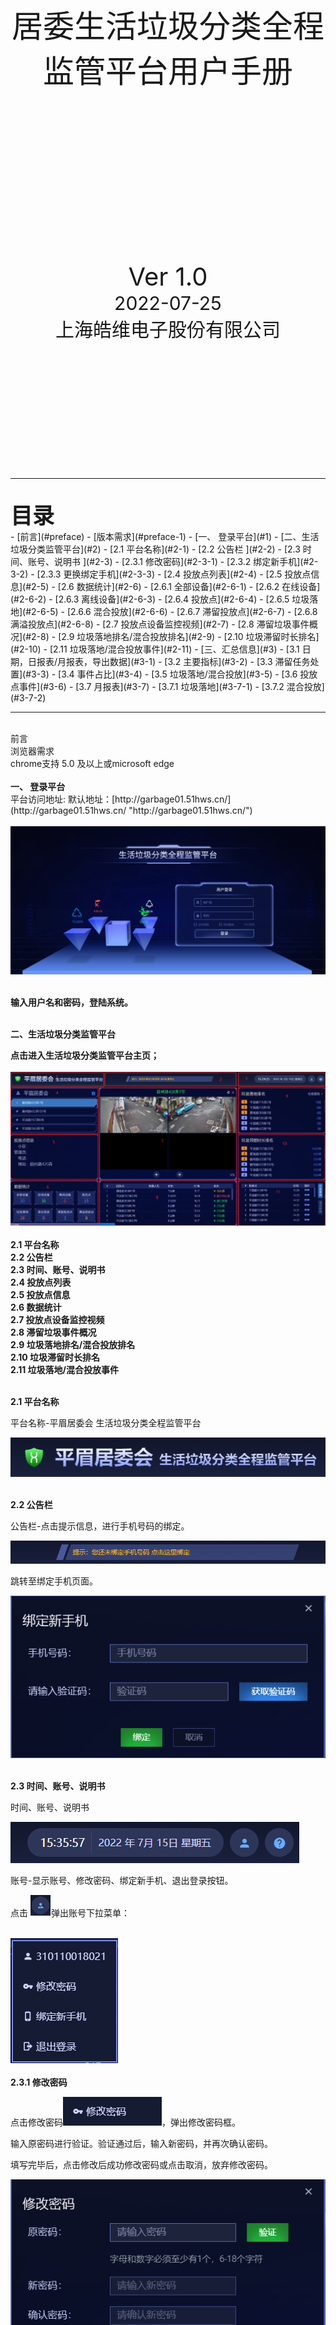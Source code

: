  
<br /><br /><br /><br /><br /><br /><br /><br /><br /><br /><br /><br />
<div style="text-align:center;font-size:50px;">
居委生活垃圾分类全程监管平台用户手册
</div>
<br />
<br />
<br />
<br />

<br />
<br /><br /><br /><br /><br /><br /><br /><br /><br /><br /><br />


<div style="text-align:center;font-size:40px">Ver 1.0</div>
<div style="text-align:center;font-size:30px">2022-07-25</div>
<div style="text-align:center;font-size:30px">上海皓维电子股份有限公司</div>
<br /><br /><br /><br /><br /><br /><br /><br /><br /><br /><br /><br />

----------
<br />
<div style="font-size:35px;font-weight:bold">
目录
</div>
-	[前言](#preface)
	-   [版本需求](#preface-1)
-	[一、 登录平台](#1)
-	[二、生活垃圾分类监管平台](#2)
	-	[2.1 平台名称](#2-1)
	-	[2.2 公告栏 ](#2-2)	
	-	[2.3 时间、账号、说明书 ](#2-3)	
		-	[2.3.1 修改密码](#2-3-1)
		-	[2.3.2 绑定新手机](#2-3-2)
		-	[2.3.3 更换绑定手机](#2-3-3)
	-	[2.4 投放点列表](#2-4)	
   -	[2.5 投放点信息](#2-5)
   -	[2.6 数据统计](#2-6)
		-   [2.6.1 全部设备](#2-6-1)
		-   [2.6.2 在线设备](#2-6-2)
		-   [2.6.3 离线设备](#2-6-3)
		-   [2.6.4 投放点](#2-6-4)
		-   [2.6.5 垃圾落地](#2-6-5)
		-   [2.6.6 混合投放](#2-6-6)
		-   [2.6.7 滞留投放点](#2-6-7)
		-   [2.6.8 满溢投放点](#2-6-8)
   -	[2.7 投放点设备监控视频](#2-7)
   -	[2.8 滞留垃圾事件概况](#2-8)
   -	[2.9 垃圾落地排名/混合投放排名](#2-9)
   -	[2.10 垃圾滞留时长排名](#2-10)
   -	[2.11 垃圾落地/混合投放事件](#2-11)
-	[三、汇总信息](#3)
	-	[3.1 日期，日报表/月报表，导出数据](#3-1)
	-	[3.2 主要指标](#3-2)
	-	[3.3 滞留任务处置](#3-3)
	-	[3.4 事件占比](#3-4)
	-	[3.5 垃圾落地/混合投放](#3-5)
	-	[3.6 投放点事件](#3-6)
	-	[3.7 月报表](#3-7)
		-   [3.7.1 垃圾落地](#3-7-1)
		-   [3.7.2 混合投放](#3-7-2)




		
----------
<br />
<div class="title level1" id="preface">前言</div>

<div class="title level2" id="preface-1">浏览器需求</div>

<div style="font-weight:bold"></div>
chrome支持 5.0 及以上或microsoft edge
<br /><br />

<div class="title level1" id="1">
<b>一、 登录平台</b>
</div>
平台访问地址:
默认地址：[http://garbage01.51hws.cn/](http://garbage01.51hws.cn/ "http://garbage01.51hws.cn/")<br/><br/>
<img src="img/Homepage.jpg"><br/><br/>

<b>输入用户名和密码，登陆系统。</b>
<br />
<br />



<div class="title level1" id="2">
<b>二、生活垃圾分类监管平台</b>
</div>



<b>点击进入生活垃圾分类监管平台主页；</b>
<br/>
<br/>
<img src="img/StreetList.jpg" ><br/>
<br/>
<b>**2.1  平台名称**</b><br/>
<b>**2.2  公告栏**</b><br/>
<b>**2.3  时间、账号、说明书**</b><br/>
<b>**2.4  投放点列表**</b><br/>
<b>**2.5  投放点信息**</b><br/>
<b>**2.6  数据统计**</b><br/>
<b>**2.7  投放点设备监控视频**</b><br/>
<b>**2.8  滞留垃圾事件概况**</b><br/>
<b>**2.9  垃圾落地排名/混合投放排名**</b><br/>
<b>**2.10 垃圾滞留时长排名**</b><br/>
<b>**2.11 垃圾落地/混合投放事件**</b><br/>

<br/>


<div class="title level2" id="2-1">
<b>2.1 平台名称</b>
</div>


平台名称-平眉居委会 生活垃圾分类全程监管平台<br/>

<img src="img/ptname.jpg" ><br/>
<br/>

<div class="title level2" id="2-2">
<b>2.2 公告栏</b>
</div>

公告栏-点击提示信息，进行手机号码的绑定。<br/>

<img src="img/gonggaolan.jpg" ><br/>

跳转至绑定手机页面。<br/>

<img src="img/newphone.jpg" ><br/>
<br/>

<div class="title level2" id="2-3">
<b>2.3 时间、账号、说明书</b>
</div>

时间、账号、说明书<br/>

<img src="img/Timelan.jpg" ><br/>


账号-显示账号、修改密码、绑定新手机、退出登录按钮。<br/>

点击  ![](img/png/account.jpg)弹出账号下拉菜单：<br/>

<br/>
<img src="img/changezhanghao.jpg" ><br/>

<br/>


<div class="title level3" id="2-3-1">
<b>2.3.1 修改密码</b>
</div>


点击修改密码![](img/png/xiugaimima.jpg)，弹出修改密码框。<br/>

输入原密码进行验证。验证通过后，输入新密码，并再次确认密码。<br/>

填写完毕后，点击修改后成功修改密码或点击取消，放弃修改密码。<br/>

<img src="img/Changeselect.jpg" ><br/>

<br/>


<div class="title level3" id="2-3-2">
<b>2.3.2 绑定新手机</b>
</div>

点击绑定新手机![](img/png/newtele.jpg) 输入需要绑定的手机号码。<br/>

点击获取验证码等待手机收取短信，在收到短信验证码（有效时间为5分钟）后，将已获取到的验证码输入到验证码框中。<br/>

然后点击绑定按钮进行手机绑定或点击取消按钮取消操作。<br/>

<img src="img/newphone.jpg" ><br/>

<br/>

<div class="title level3" id="2-3-3">
<b>2.3.3 更换绑定手机</b>
</div>

点击绑定新手机![](img/png/newtele.jpg) 弹出验证已绑定的手机验证码弹窗。<br/>

点击获取验证码，将收到的验证码后输入验证码框中进行解绑。<br/>

点击验证或取消。<br/>

<img src="img/changetele.jpg" ><br/>

点击验证后，跳转至绑定新手机弹窗，重新进行绑定。<br/>

<img src="img/teleagain.jpg" ><br/>

<br/>

<div class="title level2" id="2-4">
<b>2.4 投放点列表</b>
</div>


用来选择投放点。<br/>

以平眉居委会为例:下辖15个投放点，通过下拉或滑动选择，点击查看投放点相关的视频。 <br/>

<img src="img/StreetList1.gif" ><br/><br/>

点击选择眉州路420弄7号投放点，会显示该投放点信息，并展示该投放点设备数量和视频预览。<br/>

<img src="img/meizhou.jpg" ><br/>



<br/><br/>

<div class="title level2" id="2-5">
<b>2.5 投放点信息 </b>
</div>


显示投放点的小区名字，管理员，电话和地址信息 

<img src="img/positioninfo.jpg" ><br/>
<br/>
<br/>


<div class="title level2" id="2-6">
<b>2.6 数据统计 </b>
</div>


此图显示该居委下设备数量，设备状态，投放点数量，垃圾状态等数据：<br/>

<img src="img/Datacount.jpg" ><br/>
<br/><br/>


<div class="title level3" id="2-6-1">
<b>2.6.1 全部设备 </b>
</div>



点击![](img/png/allCamera.jpg)，弹出设备信息列（垃圾设备平台的设备主要是摄像机）。<br/>

<img src="img/allcamera.jpg" ><br/>

1. 搜索栏<br/>

2. 摄像机信息<br/>

3.  跳转/翻页区域<br/>
<br/>

<div class="title level3" id="2-6-1">
<b>2.6.1.1  搜索栏 </b>
</div>


点击![](img/png/search.jpg)，输入需要查询的信息，例如：<br/>

`平眉_宁国199_1-1 `，点击查询。获得信息如下：<br/>

<img src="img/searchsult.jpg" ><br/>
<br/>

<div class="title level4" id="2-6-1-2">
<b>2.6.1.2  摄像机信息 </b>
</div>


显示摄像机的预览图片，名称，状态（正常/异常），投放点的名称，所属街道、居委会和社区。<br/>

点击摄像机的预览图，获取摄像机操作页面，可以下载预览图和预览摄像机的功能。<br/>

<img src="img/bigpic.jpg" ><br/>

![](img/png/downpic.jpg)  下载图片<br/>

![](img/png/watchvideo.jpg)  预览视频<br/>

预览截图<br/>

<img src="img/yulanc.gif" ><br/>

<img src="img/yulanfounction.jpg" ><br/>

![](img/stop01.jpg)  停止<br/>

![](img/yulangongn.jpg)    音量/目标/截图/全屏<br/>

<br/>


<div class="title level3" id="2-6-1">
<b>2.6.1.3  设备数量/翻页区域 </b>
</div>
		

如下图所示：此页面显示的摄像机数量为10台，总数量30台。<br/>

<img src="img/pageinfo.jpg" ><br/>

![](img/png/qianjin.jpg)   上一页<br/>

![](img/png/houtui.jpg)   下一页<br/>

![](img/png/jumppage.jpg)   跳转至精确页码<br/>

![](img/png/confirm.jpg)   确定<br/>



<br/>

<div class="title level4" id="2-6-1-4">
<b>2.6.1.4  图片 </b>
</div>

点击图片![](img/png/pic.jpg)，放大图片。<br/>

<img src="img/Camerapic.jpg" ><br/>


<br/><br/><br/>

<div class="title level3" id="2-6-2">
<b>2.6.2 在线设备 </b>
</div>

<img src="img/zaixianSB01.jpg" ><br/>



<img src="img/zaixianSB.jpg" ><br/>

1. 搜索栏
   参见全部设备下[搜索栏](#2-6-1-1)<br/>

2. 在线设备信息<br/>

3. 设备数量/翻页区域
   参见全部设备下[设备数量/翻页区域](#2-6-1-3)<br/>


此弹窗部分，显示投放点下的在线摄像机（状态正常）名称，投放点、街道、居委和社区的名称。<br/>

点击图片弹出详细图片，操作参考全部设备下的[图片](#2-6-1-4)


<br/><br/>


<div class="title level3" id="2-6-3">
<b>2.6.3 离线设备 </b>
</div>

 <img src="img/lixianSB01.png" >

 <img src="img/lixianSB.jpg" >

1. 搜索栏
   参见全部设备下[搜索栏](#2-6-1-1)<br/>

2. 在线设备信息<br/>

3. 设备数量/翻页区域
   参见全部设备下[设备数量/翻页区域](#2-6-1-3)<br/>

此弹窗部分，显示投放下离线摄像机（状态离线）名称，投放点、街道、居委会、和社区的名称。<br/>

点击图片弹出详细图片，操作参考全部设备下的[图片](#2-6-1-4)

<br/>

<div class="title level3" id="2-6-4">
<b>2.6.4 投放点 </b>
</div>

 <img src="img/toufang.jpg" ><br/><br/>

点击图片<br/>

 <img src="img/Positioncamera01.jpg" ><br/><br/>


1.  投放点列表<br/>

2.  搜索栏<br/>
   参见全部设备下[搜索栏](#2-6-1-1)<br/>

3.  投放点信息区域<br/>

4.  设备数量/翻页区域
   参见全部设备下[设备数量/翻页区域](#2-6-1-3)<br/>



<div style="color:red">注：此页图片的显示该投放点内所有摄像机。<br/>

全部设备、在线设备、离线设备下的预览图片都是一张，投放点下的预览图片是两张。<br/>
</div> 


搜索栏的条件可以切换投放点/社区，输入投放点名称或社区名称，点击搜索按钮。<br/>


搜索投放点名称效果图。<br/>

 <img src="img/conmunitesearch.jpg" ><br/>

搜索社区名称效果图。<br/>

 <img src="img/namesearch.jpg" ><br/>


<br/>


<div class="title level4" id="2-6-4-1">
<b>2.6.4.1  投放点列表 </b>
</div>

 <img src="img/tflmanue.jpg" ><br/>

列表：该居委下辖的投放点名称，所有设备的预览图，所属社区，所属街道，所属居委，投放点状态。<br/>

 <img src="img/tflist.jpg" ><br/>

点击图片 ![](img/png/toufangpic.jpg) ，放大摄像机预览图片<br/>

 <img src="img/toufangvideo.jpg" ><br/>

点击图片 ![](img/png/zuo.png) ，上一张图片。<br/>

点击图片 ![](img/png/you.png) ，下一张图片。<br/>
<br/>

<div class="title level4" id="2-6-4-2">
<b>2.6.4.2  小包垃圾滞留 </b>
</div>

小包垃圾滞留：查询投放点12小时内小包滞留垃圾的统计数据。<br/>

 <img src="img/xiaobaozhiliu.jpg" ><br/>

	 	1.  功能栏
		2.  小包垃圾滞留汇总信息
		3.  小包垃圾滞留数据图

2.6.4.2.1 功能栏<br/>

点击 ![](img/png/location01.jpg) 选择投放点。操作参见：[3.1](#3-1)。<br/>

点击 ![](img/png/datechoose02.jpg) 选择日/月/年。操作参见：[3.1](#3-1)。<br/>

2.6.4.2.2 小包垃圾滞留汇总信息<br/>

 <img src="img/xiaobaoinfo.jpg" ><br/>

达标率：720分钟（当天小包垃圾滞留统计时间）- 总滞留时长 / 720分钟。 <br/>
平均滞留时长：统计时间内（9：00-21：00），小包垃圾滞留任务总时长/小包垃圾滞留任务总数。<br/>
最大滞留时长：统计时间内（9：00-21：00），小包垃圾滞留任务中，最大滞留任务的时长。<br/>
总滞留时长：统计时间内（9：00-21：00），小包垃圾滞留任务的总时长。<br/>
垃圾落地：统计时间内（9：00-21：00），统计的垃圾落地任务的总数。<br/>

2.6.4.2.3 小包垃圾滞留数据图<br/>

 <img src="img/xiaobaochart.jpg" ><br/>

小包垃圾落地时间段<br/>

如下图，09：56分-10：24分为小包垃圾落地时间段。<br/>

 <img src="img/xiaobaotime.jpg" ><br/>

点击小图标 ![](img/png/jiantouvideo.jpg) 打开视频弹框。<br/>

 <img src="img/videoxb.jpg" ><br/>

鼠标移至落地时间段上方，可以预览小包垃圾滞留的相关信息。<br/>

 <img src="img/xiangxiinfo.jpg" ><br/>

小包垃圾无落地时间段<br/>

 <img src="img/nonexiaobao.jpg" ><br/>


时间缩放条<br/>

 <img src="img/timeshort.jpg" ><br/>

点击 ![](img/png/lasheng.jpg) 左右拉升时间条。
<br/>
<br/>

<div class="title level4" id="2-6-4-3">
<b>2.6.4.3  总图表 </b>
</div>


切换总图表页面。<br/>

 <img src="img/allchart01.jpg" ><br/>


1.功能栏，操作参见：[3.1](#3-1)<br/>

2.日报表/周报表/月报表<br/>

3.总图表的详细信息<br/>

列举居委下投放点的垃圾落地的详情，以及同比增长率和同比下降率。
<br/>


评分排序功能，下图中的小三角可以切换正序或倒叙<br/>

 <img src="img/pingfengxulie.jpg" ><br/>

平均滞留时长排序功能，下图中的小三角可以切换正序或倒叙<br/>

 <img src="img/pingjuntimepaixu.jpg" ><br/>

最大滞留时长排序功能，下图中的小三角可以切换正序或倒叙<br/>

 <img src="img/maxtimepaixu.jpg" ><br/>

总滞留时长排序功能，下图中的小三角可以切换正序或倒叙<br/>

 <img src="img/alltimepaixu.jpg" ><br/>

垃圾落地排序功能，下图中的小三角可以切换正序或倒叙<br/>

 <img src="img/garbagefullpaixu.jpg" ><br/>

混合投放排序功能，下图中的小三角可以切换正序或倒叙<br/>

 <img src="img/hunhepaixu.jpg" ><br/>

<br/>

<div class="title level4" id="2-6-4-4">
<b>2.6.4.4  细分图表 </b>
</div>

	切换细分图表

选择时间，对象类别，投放点，查询后显示图表，操作参见：[3.1](#3-1)



 <img src="img/xichart.gif" ><br/><br/>

数据以X,Y轴的图表形式展现。<br/>

以对象类别为评分举例，两个投放点的周报表柱状示意图：<br/>

X轴是周一至周日分段，Y轴是以0分-100分为分段。<br/>

鼠标放在柱状图上，会显示投放点名称，X轴数据，Y轴数据。<br/>


 <img src="img/pingfeng.jpg" ><br/>

月报表下的投放点评分<br/>

 <img src="img/pingfengmouth.jpg" ><br/>

以对象类别为平均落地时长举例，两个投放点的周报表柱状示意图：<br/>

X轴是周一至周日分段，Y轴是以分钟为单位分段。<br/>


 <img src="img/averagetime.jpg" ><br/>

月报表下的投放点平均落地时长<br/>

 <img src="img/averagetimemouth.jpg" ><br/>


以对象类别为最大落地时长举例，两个投放点的周报表柱状示意图：<br/>

X轴是周一至周日分段，Y轴是以分钟为单位分段。<br/>


 <img src="img/maxdowntime.jpg" ><br/>


月报表下的投放点最大落地时长<br/>

 <img src="img/maxdowntimeemouth.jpg" ><br/>



以对象类别为总落地时长举例，两个投放点的周报表柱状示意图：<br/>

X轴是周一至周日分段，Y轴是以分钟为单位分段。<br/>


 <img src="img/alltime.jpg" ><br/>


月报表下的投放点总落地时长<br/>

 <img src="img/alltimemouth.jpg" ><br/>


以对象类别为垃圾落地举例，两个投放点的周报表柱状示意图：<br/>

X轴是周一至周日分段，Y轴是以起为单位分段。<br/>


 <img src="img/garbagedown001.jpg" ><br/>


月报表下的投放点垃圾落地数量统计<br/>

 <img src="img/garbagedown001mouth.jpg" ><br/>



以对象类别为混合投放举例，两个投放点的周报表柱状示意图：<br/>

X轴是周一至周日分段，Y轴是以起为单位分段。<br/>


 <img src="img/hunhedown.jpg" ><br/>


月报表下的投放点混合投放数量统计<br/>

 <img src="img/hunhedownmouth.jpg" ><br/>



点击  ![](img/png/zhexian.jpg) ，切换折线图。<br/>

	折现图展示

	横轴显示当月的天数，纵轴显示小包垃圾的达标率（没有垃圾落地的时间/总时间*100）
 
 <img src="img/zhexian01.jpg" ><br/><br/>

	日期栏-选择需要的日期

参考 汇总信息中的日期操作：[3.1](#3-1)<br/>

 <img src="img/datesearch.jpg" ><br/><br/>

	对象类别-切换细分图表的显示条件
	分别是：评分，平均落地时长，最大落地时长，总落地时长，垃圾落地和混合投放。


<br/>
 <img src="img/duixiang.jpg" ><br/><br/>


<div class="title level4" id="2-6-4-5">
<b>2.6.4.5  报警事件处置 </b>
</div>


	切换报警事件处置
	展示滞留垃圾事件处置状态和相关信息，发送时间，处置时间，并统计滞留时长
	工单号为报警事件唯一号码，可通过搜索工单号精准查询事件
	发送时间：事件发生的时间。
	处置时间：将事件中的垃圾处理完毕时间。
	滞留时长：处置时间-发送时间
	状态：待处置，已处置，超时待处置，超时处置
	
 <img src="img/Alarm.jpg" ><br/><br/>

1. 搜索框<br/>

2. 信息区域<br/>

<div class="title level5" id="2-6-4-5-1">
<b>2.6.4.5.1  搜索框 </b>
</div>

 <img src="img/Research.jpg" ><br/><br/>

输入投放点名称，点击查询，查询事件详细信息。<br/>

获取事件唯一工单号，产生小包垃圾后的发送时间，处理完小包垃圾的处置事件和两个时间差的滞留时长。<br/>

处置状态（待处置，已处置，超时待处置，超时处置），操作视频以查阅事件视频。<br/>

 <img src="img/Researchtoufang.jpg" ><br/>
<br/>


输入社区名称，点击查询，查询事件详细信息。<br/>

 <img src="img/Researchshequ.jpg" ><br/>













查阅视频请参见：[摄像机信息](#2-6-1-2)

事件列表<br/>

以列表的形式，展示事件的发生时间，处理时间，处置员等相关信息。<br/>

  <img src="img/listevent001.jpg" ><br/>

任务处置界面，快速查看投放点和居委下的任务数量，未完成任务数量，超时处置数量以及处置率。<br/>

可以将数据以Excel文件导出。<br/>

  <img src="img/taskaccount01.jpg" ><br/>

导出按键<br/>

  <img src="img/daochu01.jpg" ><br/>

导出文件展示<br/>

  <img src="img/excel01.jpg" ><br/>

显示居委会的任务数量/处置率，以及各个投放点下的任务数量/处置率。<br/>

  <img src="img/taskdis.jpg" ><br/><br/>

	搜索条件扩展，可以根据需求精准查询。

点击 ![](img/png/kuozhan01.jpg) ,展开搜索条件扩展栏。

 <img src="img/kuozhanlan01.jpg" >

开始时间：0：00-24：00，24个时间段。<br/>
结束时间：0：00-24：00，24个时间段。<br/>
区划：居委会名称。<br/>
垃圾房：投放点名称。<br/>
滞留时长：30分钟内，30分钟-1小时，1小时-2小时，2小时以上。参见：[2.8](#2-8)<br/>
状态：待处置，已处置，超时待处置，超时处置。参见：[2.8](#2-8)<br/>

<br/>

<div class="title level3" id="2-6-5">
<b>2.6.5 垃圾落地 </b>
</div>
 <img src="img/lajiLD.png" ><br/><br/>



 <img src="img/Garbagegro.jpg" ><br/><br/>

1. 搜索框  功能参见投放点下的搜索框:[搜索框](#2-6-4-5-1)<br/>
2. 垃圾落地详细信息<br/>
3. 落地垃圾数量及翻页功能<br/>
<br/>

垃圾落地播放视频/下载图片/下载视频操作<br/>

 <img src="img/PICchuli.jpg" ><br/>

播放视频效果图<br/>

 <img src="img/bofangvideo.jpg" ><br/>

下载图片效果图<br/>

 <img src="img/downPIC.jpg" ><br/>

下载视频动态图<br/>

 <img src="img/video001.gif" ><br/>

<br/>

<div class="title level3" id="2-6-6">
<b>2.6.6 混合投放 </b>
</div>

 <img src="img/hunheTF.jpg" ><br/><br/>

	

 <img src="img/hunhe.jpg" ><br/><br/>

1. 搜索框  功能参见投放点下的搜索框:[搜索框](#2-6-4-5-1)<br/>
2. 垃圾落地详细信息<br/>
3. 落地垃圾数量及翻页功能<br/>
<br/>

操作部分可参考**垃圾落地**：[2.6.5](#2-6-5)<br/>

<div class="title level3" id="2-6-7">
<b>2.6.7 滞留投放点 </b>
</div>

 <img src="img/zhiliuTFD.jpg" ><br/>

展开滞留投放点信息。<br/>

 <img src="img/Alarmevent.jpg" ><br/>

 其他相关操作可参考**投放点**：[2.6.4](#2-6-4)<br/><br/>


<div class="title level3" id="2-6-8">
<b>2.6.8 满溢投放点 </b>
</div>

 <img src="img/manyiTF.jpg" ><br/><br/>

展开满溢投放点列表和事件。<br/>

 <img src="img/full.jpg" ><br/><br/>



<div class="title level2" id="2-7">
<b>2.7  投放点设备监控视频</b>
</div>

 <img src="img/camera02.jpg" ><br/><br/>

1.投放点名称<br/>

2.刷新/全屏<br/>

3.进入下一个投放点监控视频或倒退上一个投放点监控视频<br/>

4.当前投放点排名/投放点总数<br/>


投放点设备全屏展示图<br/>

 <img src="img/fullscreen.jpg" ><br/><br/>

投放点设备播放视频展示图<br/>

点击 ![](img/png/bacvideo.jpg) 回放视频<br/>

 <img src="img/video.jpg" ><br/><br/>


回放视频展示图<br/>

根据需求选择回放日期，开始时间和结束时间。<br/>

点击开始回放或取消。<br/>

 <img src="img/reviewvideo.jpg" ><br/><br/>

回放视频预览图。<br/>

 <img src="img/reviewvedio01.jpg" ><br/>

![](img/png/stopp.jpg)  停止视频<br/>

![](img/png/backre.jpg)  返回预览<br/>

![](img/png/refresh.jpg)  刷新<br/>

![](img/png/fullsc.jpg)  全屏<br/>

<br/>
<br/>

<div class="title level2" id="2-8">
<b>2.8 滞留垃圾事件概况 </b>
</div>


 方便查看整个居委事件状态，将事件重要信息在此处展示。<br/>

 下图展示投放点名称，处置人员，时长，时间和状态信息。<br/>

 可以点击事件，查看事件信息。<br/>

 <img src="img/EventInfo.gif" ><br/><br/>

 点击投放点，展示详细事件信息。<br/>

 <img src="img/MoreeventInfo.jpg" ><br/>

其中，报警事件处置状态有待处置，已处置，超时待处置，超时处置。<br/>

![](img/png/waittodo.jpg) ：检测区域内发现滞留垃圾，显示事件为待处置状态。<br/>  

待处置状态下，投放点下的摄像机均拍摄一张垃圾滞留图片<br/> 

`平眉_眉州432_2-1` 摄像机拍摄的一张垃圾滞留图片<br/> 

 <img src="img/ljzjiliu01.jpg" ><br/>



![](img/png/aldiscuss.jpg)  ：已将滞留垃圾处置完毕，显示事件为已处置状态。<br/>  

已处置状态下，投放点下的摄像机均拍摄一张垃圾滞留图片和已处置图片。<br/> 


`平眉_宁国313_1-1` 摄像机拍摄的一张垃圾滞留图片。<br/> 

 <img src="img/ljchuzhi02.jpg" ><br/>



`平眉_宁国313_1-1` 摄像机拍摄的一张垃圾已处置图片。<br/> 

 <img src="img/ljchuzhi04.jpg" ><br/>

![](img/png/overtimedone.jpg) ：滞留垃圾超过40分钟后处置的，显示事件为滞留垃圾超时处置状态。 <br/>

超时处置状态下，投放点下的摄像机均拍摄一张垃圾滞留图片，超时未处置图片和已处置图片。<br/> 


`平眉_渭南389_1-1` 摄像机拍摄的一张垃圾滞留图片。<br/> 

 <img src="img/weinan002.jpg" ><br/>



`平眉_渭南389_1-1` 摄像机拍摄的一张垃圾超时未处置图片。<br/> 

 <img src="img/weinan004.jpg" ><br/>



`平眉_渭南389_1-1` 摄像机拍摄的一张垃圾已处置图片。<br/> 

 <img src="img/weinan006.jpg" ><br/>

![](img/png/overtimetodo.jpg)  ：滞留垃圾超过40分钟后未处置的，显示事件为滞留垃圾超时未处置状态。<br/>

超时未处置状态下，投放点下的摄像机均拍摄一张垃圾滞留图片和超时未处置图片。<br/> 



`平眉_宁国229_2-1` 摄像机拍摄的一张垃圾滞留图片。<br/> 

 <img src="img/todo002.jpg" ><br/>



`平眉_宁国229_2-1` 摄像机拍摄的一张垃圾超时未处置图片。<br/> 

 <img src="img/todo004.jpg" ><br/>

点击 ![](img/png/camera003.jpg) 图标，弹出事件视频。<br/>

 <img src="img/eventvideo01.jpg" ><br/>

<br/>

<div class="title level2" id="2-9">
<b>2.9 垃圾落地排名/混合投放排名 </b>
</div>
<br/>
<div style="color:red">
垃圾落地：检测区域内侦测到有乱丢垃圾的行为。<br/><br/>

混合投放：未按垃圾分类要求投放垃圾。
</div>

 统计将该居委下的投放点的事件数量，并进行排位<br/>

垃圾落地/混合投放数量越多，排名越靠前。<br/>

垃圾落地/混合投放数量越少，排名越靠后。<br/>

 分垃圾落地/混合投放两类,右上方功能键切换，如图所示：<br/>

 <img src="img/paiming.gif" ><br/><br/>



 进入投放点，查看落地垃圾详细信息参考：统计数据的垃圾落地部分：[2.4.5](#2-4-5)<br/>
 进入投放点，查看混合投放详细信息参考：统计数据的混合投放部分：[2.4.6](#2-4-6)<br/>


<br/><br/><br/>

<div class="title level2" id="2-10">
<b>2.10  垃圾滞留时长排名 </b>
</div>

	此部分统计各投放点滞留垃圾的时长，并进行排名。
	滞留垃圾时间越长，投放点排名越靠前。
	滞留垃圾时间越短，投放点排名越靠后。
 <img src="img/Timepaiming.gif" ><br/><br/>


 <img src="img/Timeinfo.jpg" ><br/><br/>

进入投放点以查看详细信息<br/>

1.垃圾滞留投放点的信息列表。<br/>

2.搜索功能栏。<br/>

3.投放点的滞留垃圾图片，滞留时间，总滞留时长等信息。<br/>

4.跳转/翻页区域。<br/>

<br/>

<div class="title level2" id="2-11">
<b>2.11 垃圾落地/混合投放事件 </b>
</div>

 此部分可查看所有垃圾落地事件和混合投放事件<br/>

 在操作部分可迅速查看事件图片/视频<br/>

 <img src="img/PVinfo.gif" ><br/><br/>



 <img src="img/eventP.jpg" ><br/><br/>

	事件图片展示
	 1.图片功能区
	 2.日期，时间显示区
	 3.垃圾落地预警区
	 4.垃圾落地报警，置信度显示
<br/>


 事件视频展示<br/>

 <img src="img/eventV.jpg" ><br/><br/>


<div class="title level2" id="2-12">
<b>2.12  附件 </b>
</div>
附件：<br/>

设备监控视频<br/>

点击 ![](img/png/gongneng02.jpg) 功能键分别是-目标信息开/关；下载视频；下载图片；视频回放；关闭。<br/>

打开目标信息时，显示检测区域（蓝框内），检测目标（红框内），置信度（红色百分比数字）。<br/>

 <img src="img/Vcr.jpg" ><br/><br/>

前进/后退 键，用来图片翻页，查看其他垃圾落地事件。<br/>


 <img src="img/1.gif" ><br/><br/>

-------------------------------------------------------------------------------------------------
<div class="title level1" id="3">
<b>三、 汇总信息</b>
</div>

点击汇总信息 ![](img/png/huizong.png)	，弹出居委汇总信息页面。

<br/>

<img src="img/huizongInfo.jpg" ><br/>

<img src="img/5chart.jpg" ><br/>

		1. 日期，日报表/月报表，导出数据
    	2. 垃圾处置达标率，垃圾滞留任务处置率，最大垃圾滞留时长，垃圾落地总数量，混合投放总数量
		3. 滞留任务处置
		4. 垃圾落地/混合投放
		5. 投放点事件
<br/>
<br/>

<div class="title level2" id="3-1">
<b>3.1 日期，日报表/月报表，导出数据 </b>
</div>
<br/>	

点击  ![](img/png/hzdate.jpg) 中的日期。<br/>

在日报表的状态下，展开年/月/日信息，可以直接在表中选择日期。<br/>

<img src="img/ridate.jpg" ><br/>

点击 ![](img/png/dateback.jpg) 后退至上个年/月。<br/>

点击 ![](img/png/dateforward.jpg) 前进至下个年/月。<br/>

点击 ![](img/png/ym.jpg)选择月份。<br/>
![](img/png/choosemouth.jpg)<br/>


点击 ![](img/png/year.jpg)选择年。<br/>
![](img/png/chooseyear.jpg)<br/>


---------------------------------------------------------------


点击日报表/月报表切换。<br/>	

![](img/png/ry.gif)<br/>

在月报表下，选择月/日。<br/>	

点击 ![](img/png/ym.jpg)选择月份。<br/>
![](img/png/choosemouth.jpg)<br/>


点击 ![](img/png/year.jpg)选择年。<br/>
![](img/png/chooseyear.jpg)<br/>


<img src="img/mouthlist.jpg" ><br/>

点击 ![](img/png/daoc.jpg) 导出页面上的数据。<br/>

<img src="img/dataout.jpg" ><br/>

<br/>
<br/>

<div class="title level2" id="3-2">
<b>3.2 主要指标 </b>
</div>
<br/>	
<img src="img/lajilist.jpg" ><br/>

垃圾处置达标率：当天垃圾处置数量占总垃圾落地的数量的分数，评分越高代表处置越及时，评分越低代表处置不及时<br/>
评分标准为100分减去垃圾滞留时长除以垃圾滞留总时长*100	<br/>

垃圾滞留任务处置率：当天滞留垃圾的处置数量占总滞留垃圾的高境数量的百分比。<br/>	

最大垃圾滞留时长：当天处置花费时间最长的滞留事件。<br/>

垃圾落地总数量：当天垃圾落地事件的总数量。<br/>

混合投放总数量：当天混合投放垃圾事件的总数量。<br/>

<br/>


<div class="title level2" id="3-3">
<b>3.3 滞留任务处置 </b>
</div>
<br/>	

处置率：完成任务数占总发布任务数的百分比。<br/>

超时率：超时任务数占总发布任务数的百分比。<br/>

图中总发布任务数6起，超时任务数2起，未完成任务数3起，所以处置率为50%，超时率为34%<br/>

<img src="img/retentiontask01.jpg" ><br/>

<br/>

<div class="title level2" id="3-4">
<b>3.4 事件占比 </b>
</div>
<br/>

下图混合投放29起，垃圾满溢0起，垃圾落地7起。<br/>

点击饼图显示各个事件的百分比。<br/>

<br/>

<img src="img/shijianzhanbi.jpg" ><br/>

<br/>

<div class="title level2" id="3-5">
<b>3.5 垃圾落地/混合投放 </b>
</div>

垃圾落地折线图<br/>

折现图展示当天24小时内垃圾落地数量，横轴为时间，以小时为单位。纵轴是垃圾落地的数量，以起为单位。<br/>

<img src="img/lajiluodi01.jpg" ><br/>
	

混合投放折线图<br/>
折现图展示当天24小时内混合投放垃圾数量，横轴为时间，以小时为单位。纵轴是混合投放垃圾的数量，以起为单位。<br/>

<img src="img/hunhetoufang01.jpg" ><br/>

<br/>

<div class="title level2" id="3-6">
<b>3.6 投放点事件 </b>
</div>


柱状图展示该居委下三个投放点的垃圾落地事件和混合投放事件的数量。<br/>
横轴是居委下的3个投放点，纵轴为数量（单位为起）。<br/>

<img src="img/toufangdianevent.jpg" ><br/>

<br/>

<div class="title level2" id="3-7">
<b>3.7 月报表 </b>
</div>

月报表的主要指标参考：[3.2](#3-2)
滞留任务处置参考：[3.3](#3-3)
事件占比请参考：、[3.4](#3-4)
投放点事件请参考：、[3.6](#3-6)

<img src="img/moutjtopdata.jpg" ><br/>

<br/>

<div class="title level3" id="3-7-1">
<b>3.7.1 垃圾落地 </b>
</div>

月报表中的垃圾落地事件图表，横轴平均分布1日-31日，纵轴为垃圾落地数量/日。<br/>

鼠标移至图表上后，提示日期和垃圾落地数量（单位是起）。<br/>

<img src="img/mouthgarbage.jpg" ><br/>
<br/>

<div class="title level3" id="3-7-2">
<b>3.7.2 混合投放 </b>
</div>

月报表中的混合投放垃圾事件图表，横轴平均分布1日-31日，纵轴为垃圾落地数量/日。<br/>

鼠标移至图表上后，提示日期和混合投放垃圾数量（单位是起）。<br/>

<img src="img/hunhechrat.jpg" ><br/>
<br/>

<div class="title level3" id="3-7-3">
<b>3.7.3 投放点事件 </b>
</div>
投放点事件统计月数据<br/>

柱状图展示该居委下8个投放点的垃圾落地事件和混合投放事件的数量。<br/>
横轴是居委下的8个投放点，纵轴为数量（单位为起）。<br/>

<img src="img/shijianmouth.jpg" ><br/>